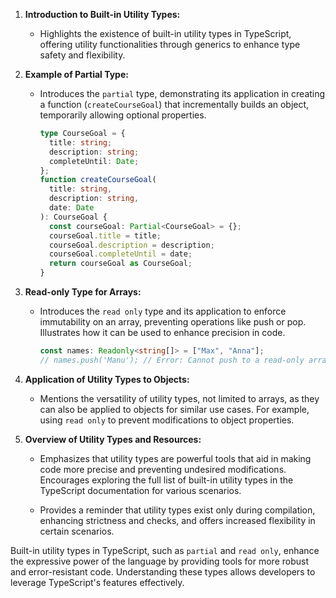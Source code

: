 1. **Introduction to Built-in Utility Types:**

   - Highlights the existence of built-in utility types in TypeScript, offering utility functionalities through generics to enhance type safety and flexibility.

2. **Example of Partial Type:**

   - Introduces the `partial` type, demonstrating its application in creating a function (`createCourseGoal`) that incrementally builds an object, temporarily allowing optional properties.

     ```typescript
     type CourseGoal = {
       title: string;
       description: string;
       completeUntil: Date;
     };
     function createCourseGoal(
       title: string,
       description: string,
       date: Date
     ): CourseGoal {
       const courseGoal: Partial<CourseGoal> = {};
       courseGoal.title = title;
       courseGoal.description = description;
       courseGoal.completeUntil = date;
       return courseGoal as CourseGoal;
     }
     ```

3. **Read-only Type for Arrays:**

   - Introduces the `read only` type and its application to enforce immutability on an array, preventing operations like push or pop. Illustrates how it can be used to enhance precision in code.

     ```typescript
     const names: Readonly<string[]> = ["Max", "Anna"];
     // names.push('Manu'); // Error: Cannot push to a read-only array
     ```

4. **Application of Utility Types to Objects:**

   - Mentions the versatility of utility types, not limited to arrays, as they can also be applied to objects for similar use cases. For example, using `read only` to prevent modifications to object properties.

5. **Overview of Utility Types and Resources:**

   - Emphasizes that utility types are powerful tools that aid in making code more precise and preventing undesired modifications. Encourages exploring the full list of built-in utility types in the TypeScript documentation for various scenarios.

   - Provides a reminder that utility types exist only during compilation, enhancing strictness and checks, and offers increased flexibility in certain scenarios.

Built-in utility types in TypeScript, such as `partial` and `read only`, enhance the expressive power of the language by providing tools for more robust and error-resistant code. Understanding these types allows developers to leverage TypeScript's features effectively.
